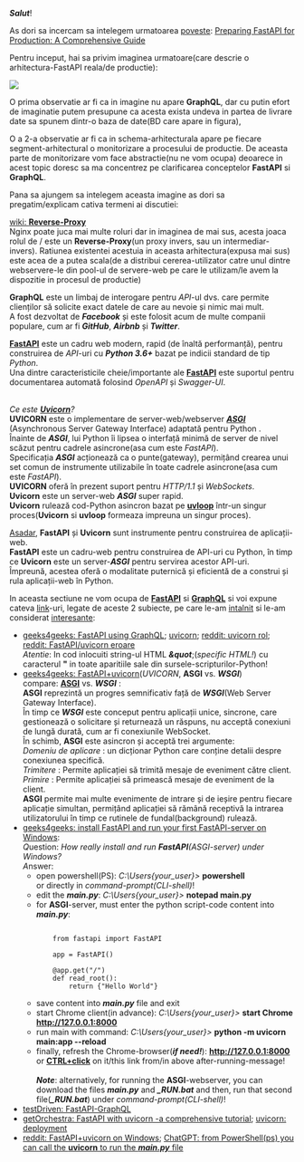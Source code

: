 ***Salut***!

As dori sa incercam sa intelegem urmatoarea [poveste](https://github.com/natthasath/demo-python-fastapi-uvicorn): [Preparing FastAPI for Production: A Comprehensive Guide](https://medium.com/@ramanbazhanau/preparing-fastapi-for-production-a-comprehensive-guide-d167e693aa2b)

Pentru inceput, hai sa privim imaginea urmatoare(care descrie o arhitectura-FastAPI reala/de productie):

<a href="https://www.google.com/url?sa=i&url=https%3A%2F%2Fmedium.com%2F%40ramanbazhanau%2Fpreparing-fastapi-for-production-a-comprehensive-guide-d167e693aa2b&psig=AOvVaw0hvbabf5cs3c0U36SjPkor&ust=1743351507867000&source=images&cd=vfe&opi=89978449&ved=0CBgQjhxqFwoTCMDsxc_Yr4wDFQAAAAAdAAAAABBL"><img src="https://miro.medium.com/v2/resize:fit:4800/format:webp/1*CY5GdTAj1xz85qKz3PRjDg.png"></img></a>

O prima observatie ar fi ca in imagine nu apare **GraphQL**, dar cu putin efort de imaginatie putem presupune ca acesta exista undeva in partea de livrare date sa spunem dintr-o baza de date(BD care apare in figura),

O a 2-a observatie ar fi ca in schema-arhitecturala apare pe fiecare segment-arhitectural o monitorizare a procesului de productie.
De aceasta parte de monitorizare vom face abstractie(nu ne vom ocupa) deoarece in acest topic doresc sa ma concentrez pe clarificarea conceptelor **FastAPI** si **GraphQL**.

Pana sa ajungem sa intelegem aceasta imagine as dori sa pregatim/explicam cativa termeni ai discutiei:

[wiki: **Reverse-Proxy**](https://en.wikipedia.org/wiki/Reverse_proxy)
<br/>Nginx poate juca mai multe roluri dar in imaginea de mai sus, acesta joaca rolul de / este un **Reverse-Proxy**(un proxy invers, sau un intermediar-invers).
Ratiunea existentei acestuia in aceasta arhitectura(expusa mai sus) este acea de a putea scala(de a distribui cererea-utilizator catre unul dintre webservere-le din pool-ul de servere-web pe care le utilizam/le avem la dispozitie  in procesul de productie)

**GraphQL** este un limbaj de interogare pentru *API*-ul dvs. care permite clienților să solicite exact datele de care au nevoie și nimic mai mult. 
<br/>A fost dezvoltat de ***Facebook*** și este folosit acum de multe companii populare, cum ar fi ***GitHub***, ***Airbnb*** și ***Twitter***.

[**FastAPI**](https://python3.info/fastapi/fastapi/about-architecture.html) este un cadru web modern, rapid (de înaltă performanță), pentru construirea de *API*-uri cu ***Python 3.6+*** bazat pe indicii standard de tip *Python*. 
<br/>Una dintre caracteristicile cheie/importante ale [**FastAPI**](https://medium.com/@ramanbazhanau/preparing-fastapi-for-production-a-comprehensive-guide-d167e693aa2b) este suportul pentru documentarea automată folosind *OpenAPI* și *Swagger-UI*.
 
 <br/>*Ce este [**Uvicorn**](https://www.geeksforgeeks.org/fastapi-uvicorn/)?*<br/>
**UVICORN** este o implementare de server-web/webserver [***ASGI***](https://mirror.xyz/0xA1d9f681B25C14C1eE7B87f1CF102E73cA3ad4d9/n0BdWSd_GdP_Vfeped02zBcNV5XbzITThILlRditoPk) (Asynchronous Server Gateway Interface) adaptată pentru Python . <br/>Înainte de ***ASGI***, lui Python îi lipsea o interfață minimă de server de nivel scăzut pentru cadrele asincrone(asa cum este *FastAPI*). <br/>Specificația ***ASGI*** acționează ca o punte(gateway), permițând crearea unui set comun de instrumente utilizabile în toate cadrele asincrone(asa cum este *FastAPI*). <br/>**UVICORN** oferă în prezent suport pentru *HTTP/1.1* și *WebSockets*.<br/>
**Uvicorn** este un server-web ***ASGI*** super rapid. 
<br/>**Uvicorn** rulează cod-Python asincron bazat pe [**uvloop**](https://mirror.xyz/0xA1d9f681B25C14C1eE7B87f1CF102E73cA3ad4d9/n0BdWSd_GdP_Vfeped02zBcNV5XbzITThILlRditoPk) într-un singur proces(**Uvicorn** si **uvloop** formeaza impreuna un singur proces).

[Asadar](https://github.com/natthasath/demo-python-fastapi-uvicorn), **FastAPI** și **Uvicorn** sunt instrumente pentru construirea de aplicații-web. 
<br/>**FastAPI** este un cadru-web pentru construirea de API-uri cu Python, în timp ce **Uvicorn** este un server-***ASGI*** pentru servirea acestor API-uri. 
<br/>Împreună, acestea oferă o modalitate puternică și eficientă de a construi și rula aplicații-web în Python.

In aceasta sectiune ne vom ocupa de [**FastAPI**](https://fastapi.tiangolo.com/) si [**GraphQL**](https://graphql.org/) si voi expune cateva [link](https://www.google.com/search?q=FastAPI+GraphQL&sca_esv=7bada7996407e364&rlz=1C1CHBF_enRO1132RO1132&sxsrf=AHTn8zpMdy_igG3Q1yx_vq9RrAQpc5Yplg%3A1743252620260&ei=jOznZ4fLD7yHxc8Ppva_-Q8&ved=0ahUKEwiHwbyJqq-MAxW8Q_EDHSb7L_8Q4dUDCBA&uact=5&oq=FastAPI+GraphQL&gs_lp=Egxnd3Mtd2l6LXNlcnAiD0Zhc3RBUEkgR3JhcGhRTDIKECMYgAQYJxiKBTIGEAAYBxgeMgYQABgHGB4yCBAAGIAEGMsBMggQABiABBjLATIIEAAYgAQYywEyBBAAGB4yBhAAGAoYHjIEEAAYHjIEEAAYHki-HVAAWJcUcAB4AZABAJgBkgGgAYMIqgEDMC44uAEDyAEA-AEBmAIIoAKbCMICBxAjGLACGCfCAgcQABiABBgNwgIIEAAYBxgKGB7CAggQABgTGAcYHsICChAAGBMYBxgKGB6YAwCSBwMwLjigB9Q3&sclient=gws-wiz-serp)-uri, legate de aceste 2 subiecte, pe care le-am [intalnit](https://fastapi.tiangolo.com/how-to/graphql/) si le-am considerat [interesante](https://medium.com/@ryk.kiel/graphql-and-fastapi-the-ultimate-combination-for-building-apis-with-python-f4391bf5505c):

 - [geeks4geeks: FastAPI using GraphQL](https://www.geeksforgeeks.org/fastapi-using-graphql/); [uvicorn](https://www.uvicorn.org/); [reddit: uvicorn rol](https://www.reddit.com/r/Python/comments/74rsi8/noob_question_what_is_the_role_of_uvloopuvicorn/?tl=ro); [reddit: FastAPI/uvicorn eroare](https://www.reddit.com/r/html5/comments/14n68fc/im_trying_to_access_an_api_i_built_with_python/?tl=ro)
   <br/>*Atentie*: In cod inlocuiti string-ul HTML ***&quot***;(*specific HTML!*) cu caracterul **"** in toate aparitiile sale din sursele-scripturilor-Python!
 - [geeks4geeks: FastAPI+uvicorn](https://www.geeksforgeeks.org/fastapi-uvicorn/)(*UVICORN*, **ASGI** vs. ***WSGI***)
   <br/>compare: [**ASGI**](https://derlin.github.io/introduction-to-fastapi-and-celery/02-fastapi/) vs. ***WSGI*** :<br/>
**ASGI** reprezintă un progres semnificativ față de ***WSGI***(Web Server Gateway Interface). <br/>În timp ce ***WSGI*** este conceput pentru aplicații unice, sincrone, care gestionează o solicitare și returnează un răspuns, nu acceptă conexiuni de lungă durată, cum ar fi conexiunile WebSocket. <br/>În schimb, **ASGI** este asincron și acceptă trei argumente:
<br/>*Domeniu de aplicare* : un dicționar Python care conține detalii despre conexiunea specifică.
<br/>*Trimitere* : Permite aplicației să trimită mesaje de eveniment către client.
<br/>*Primire* : Permite aplicației să primească mesaje de eveniment de la client.
<br/>**ASGI** permite mai multe evenimente de intrare și de ieșire pentru fiecare aplicație simultan, permițând aplicației să rămână receptivă la intrarea utilizatorului în timp ce rutinele de fundal(background) rulează.<br/>
 - [geeks4geeks: install FastAPI and run your first FastAPI-server on Windows](https://www.geeksforgeeks.org/install-fastapi-and-run-your-first-fastapi-server-on-windows/):
   <br> *Q*uestion: *How really install and run **FastAPI**(ASGI-server) under Windows?*
   <br/>*A*nswer:
    - open powershell(PS): *C:\Users\{your_user}>* **powershell**
      <br/>or directly in *command-prompt(CLI-shell)*!
    - edit the ***main.py***: *C:\Users\{your_user}>* **notepad main.py**
    - for **ASGI**-server, must enter the python script-code content into ***main.py***:
      <pre><code>
          from fastapi import FastAPI
          
          app = FastAPI()
          
          @app.get("/")
          def read_root():
              return {"Hello World"}</code></pre>
    - save content into ***main.py*** file and exit
    - start Chrome client(in advance): *C:\Users\{your_user}>* **start Chrome  http://127.0.0.1:8000**
    - run main with command: *C:\Users\{your_user}>* **python -m uvicorn main:app --reload**
    - finally, refresh the Chrome-browser(***if need!***):  **http://127.0.0.1:8000**  or [**CTRL+click**](https://www.google.com/search?q=python+fastapi+asgi+uvicorn&sca_esv=494e1c439a30236c&rlz=1C1CHBF_enRO1132RO1132&udm=2&biw=1920&bih=911&fbs=ABzOT_BYhiZpMrUAF0c9tORwPGlsodhGu4F1UEhEeTehlBu7020oMQ7aBpF-aNynCVlndtbfCZRhMFm3EMvvoT1HX4IciFaWA5nwCzTGM3J5Ops_Xs3Qsyy25b7oXKA6pwLn7v3BVIeFZNT4VQLrCm95iJdb7dujTNJ5GnMNaNfzjPvAKt0ZRu9K2iZ-Q6AMCXqjDwXwmZXdWHAjlIOmWPqCQX83g_bDPg&sxsrf=AHTn8zqFyWp9Uzf2gwsRAiWQr4r-78falQ%3A1743265069160&ei=LR3oZ4G5Cc6Qxc8P6KylkA0&ved=0ahUKEwjBg8m52K-MAxVOSPEDHWhWCdIQ4dUDCBE&uact=5&oq=python+fastapi+asgi+uvicorn&gs_lp=EgNpbWciG3B5dGhvbiBmYXN0YXBpIGFzZ2kgdXZpY29ybkirHlC1C1iUGnABeACQAQCYAX2gAa8GqgEDMC43uAEDyAEA-AEBmAIAoAIAmAMAiAYBkgcAoAe7Ag&sclient=img) on it/this link from/in above after-running-message!
    <br/><br/>***Note***: alternatively, for running the **ASGI**-webserver, you can download the files ***main.py*** and ***_RUN.bat*** and then, run that second file(***_RUN.bat***) under *command-prompt(CLI-shell)*! <br/>
 - [testDriven: FastAPI-GraphQL](https://testdriven.io/blog/fastapi-graphql/)
 - [getOrchestra: FastAPI with uvicorn -a comprehensive tutorial](https://www.getorchestra.io/guides/fastapi-with-uvicorn-a-comprehensive-tutorial); [uvicorn: deployment](https://www.uvicorn.org/deployment/)
 - [reddit: FastAPI+uvicorn on Windows](https://www.reddit.com/r/learnpython/comments/15yf538/fastapiuvicorn_on_windows/); [ChatGPT: from PowerShell(ps) you can call the **uvicorn** to run the ***main.py*** file](https://chatgpt.com/share/67e7f89e-ae6c-800b-b88b-72e03ea14582)
